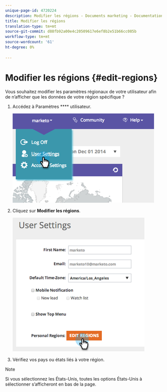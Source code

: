 ```yaml
---
unique-page-id: 4720224
description: Modifier les régions - Documents marketing - Documentation du produit
title: Modifier les régions
translation-type: tm+mt
source-git-commit: d88fb92a00e4c20509617e6ef8b2e51b66cc085b
workflow-type: tm+mt
source-wordcount: '61'
ht-degree: 0%

---
```



# Modifier les régions {#edit-regions}

Vous souhaitez modifier les paramètres régionaux de votre utilisateur afin de n’afficher que les données de votre région spécifique ?

1. Accédez à Paramètres **** utilisateur.

   ![](assets/image2014-12-1-23-3a8-3a40.png)

1. Cliquez sur **Modifier les régions**.

   ![](assets/image2014-12-3-18-3a55-3a25.png)

1. Vérifiez vos pays ou états liés à votre région.

>[!NOTE]
>
>Si vous sélectionnez les États-Unis, toutes les options États-Unis à sélectionner s’afficheront en bas de la page.

